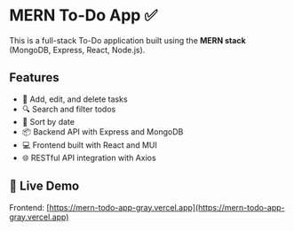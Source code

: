 # MERN To-Do App ✅

This is a full-stack To-Do application built using the **MERN stack** (MongoDB, Express, React, Node.js).

## Features
- 📝 Add, edit, and delete tasks
- 🔍 Search and filter todos
- 📅 Sort by date
- 📦 Backend API with Express and MongoDB
- 💻 Frontend built with React and MUI
- 🌐 RESTful API integration with Axios

## 🚀 Live Demo

Frontend: [https://mern-todo-app-gray.vercel.app](https://mern-todo-app-gray.vercel.app)
